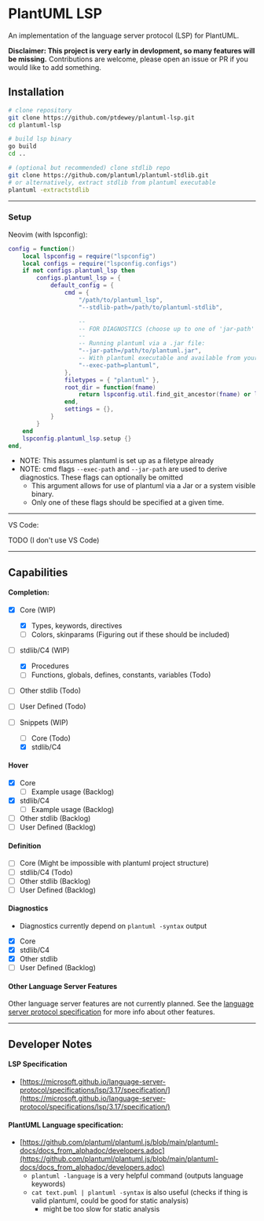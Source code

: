 # PlantUML LSP

An implementation of the language server protocol (LSP) for PlantUML.

**Disclaimer: This project is very early in devlopment, so many features will be missing.**
Contributions are welcome, please open an issue or PR if you would like to add something.


## Installation

```sh
# clone repository
git clone https://github.com/ptdewey/plantuml-lsp.git
cd plantuml-lsp

# build lsp binary
go build
cd ..

# (optional but recommended) clone stdlib repo
git clone https://github.com/plantuml/plantuml-stdlib.git
# or alternatively, extract stdlib from plantuml executable
plantuml -extractstdlib
```

---

### Setup

Neovim (with lspconfig):

```lua
config = function()
    local lspconfig = require("lspconfig")
    local configs = require("lspconfig.configs")
    if not configs.plantuml_lsp then
        configs.plantuml_lsp = {
            default_config = {
                cmd = {
                    "/path/to/plantuml_lsp",
                    "--stdlib-path=/path/to/plantuml-stdlib",

                    --
                    -- FOR DIAGNOSTICS (choose up to one of 'jar-path' and 'exec-path' flags):
                    --
                    -- Running plantuml via a .jar file:
                    "--jar-path=/path/to/plantuml.jar",
                    -- With plantuml executable and available from your PATH there is a simpler method:
                    "--exec-path=plantuml",
                },
                filetypes = { "plantuml" },
                root_dir = function(fname)
                    return lspconfig.util.find_git_ancestor(fname) or lspconfig.util.path.dirname(fname)
                end,
                settings = {},
            }
        }
    end
    lspconfig.plantuml_lsp.setup {}
end,
```

* NOTE: This assumes plantuml is set up as a filetype already
* NOTE: cmd flags `--exec-path` and `--jar-path` are used to derive diagnostics. These flags can optionally be omitted
    * This argument allows for use of plantuml via a Jar or a system visible binary.
    * Only one of these flags should be specified at a given time.


---

VS Code:

TODO (I don't use VS Code)

---

## Capabilities

#### Completion:
- [x] Core (WIP)
    - [x] Types, keywords, directives
    - [ ] Colors, skinparams (Figuring out if these should be included)
- [ ] stdlib/C4 (WIP)
    - [x] Procedures
    - [ ] Functions, globals, defines, constants, variables (Todo)
- [ ] Other stdlib (Todo)
- [ ] User Defined (Todo)

- [ ] Snippets (WIP)
    - [ ] Core (Todo)
    - [x] stdlib/C4

#### Hover
- [x] Core
    - [ ] Example usage (Backlog)
- [x] stdlib/C4
    - [ ] Example usage (Backlog)
- [ ] Other stdlib (Backlog)
- [ ] User Defined (Backlog)

#### Definition
- [ ] Core (Might be impossible with plantuml project structure)
- [ ] stdlib/C4 (Todo)
- [ ] Other stdlib (Backlog)
- [ ] User Defined (Backlog)

#### Diagnostics
- Diagnostics currently depend on `plantuml -syntax` output
- [x] Core
- [x] stdlib/C4
- [x] Other stdlib
- [ ] User Defined (Backlog)

#### Other Language Server Features
Other language server features are not currently planned.
See the [language server protocol specification](https://microsoft.github.io/language-server-protocol/specifications/lsp/3.17/specification/#languageFeatures) for more info about other features.

---

## Developer Notes

#### LSP Specification
- [https://microsoft.github.io/language-server-protocol/specifications/lsp/3.17/specification/](https://microsoft.github.io/language-server-protocol/specifications/lsp/3.17/specification/)

#### PlantUML Language specification:
- [https://github.com/plantuml/plantuml.js/blob/main/plantuml-docs/docs_from_alphadoc/developers.adoc](https://github.com/plantuml/plantuml.js/blob/main/plantuml-docs/docs_from_alphadoc/developers.adoc)
    - `plantuml -language` is a very helpful command (outputs language keywords)
    - `cat text.puml | plantuml -syntax` is also useful (checks if thing is valid plantuml, could be good for static analysis)
        - might be too slow for static analysis

